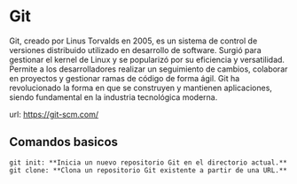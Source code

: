 # Git

Git, creado por Linus Torvalds en 2005, es un sistema de control de versiones distribuido utilizado en desarrollo de software. Surgió para gestionar el kernel de Linux y se popularizó por su eficiencia y versatilidad. Permite a los desarrolladores realizar un seguimiento de cambios, colaborar en proyectos y gestionar ramas de código de forma ágil. Git ha revolucionado la forma en que se construyen y mantienen aplicaciones, siendo fundamental en la industria tecnológica moderna.

url: https://git-scm.com/

## Comandos basicos

```
git init: **Inicia un nuevo repositorio Git en el directorio actual.**
git clone: **Clona un repositorio Git existente a partir de una URL.**
```
